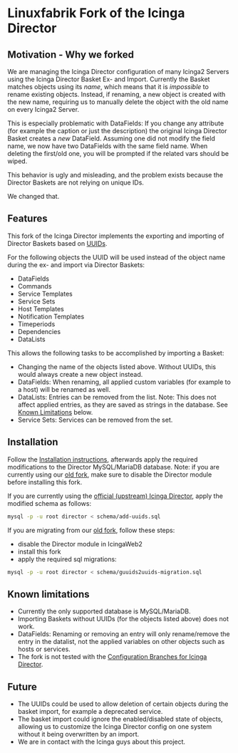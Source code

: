 # Linuxfabrik Fork of the Icinga Director

## Motivation - Why we forked

We are managing the Icinga Director configuration of many Icinga2 Servers using the Icinga Director Basket Ex- and Import. Currently the Basket matches objects using its _name_, which means that it is _impossible_ to rename existing objects. Instead, if renaming, a new object is created with the new name, requiring us to manually delete the object with the old name on every Icinga2 Server.

This is especially problematic with DataFields: If you change any attribute (for example the caption or just the description) the original Icinga Director Basket creates a _new_ DataField. Assuming one did not modify the field name, we now have two DataFields with the same field name. When deleting the first/old one, you will be prompted if the related vars should be wiped.

This behavior is ugly and misleading, and the problem exists because the Director Baskets are not relying on unique IDs.

We changed that.


## Features

This fork of the Icinga Director implements the exporting and importing of Director Baskets based on [UUIDs](https://en.wikipedia.org/wiki/Universally_unique_identifier).

For the following objects the UUID will be used instead of the object name during the ex- and import via Director Baskets:

* DataFields
* Commands
* Service Templates
* Service Sets
* Host Templates
* Notification Templates
* Timeperiods
* Dependencies
* DataLists

This allows the following tasks to be accomplished by importing a Basket:

* Changing the name of the objects listed above. Without UUIDs, this would always create a new object instead.
* DataFields: When renaming, all applied custom variables (for example to a host) will be renamed as well.
* DataLists: Entries can be removed from the list. Note: This does not affect applied entries, as they are saved as strings in the database. See [Known Limitations](#known-limitations) below.
* Service Sets: Services can be removed from the set.


## Installation

Follow the [Installation instructions](doc/02-Installation.md.d/From-Source.md), afterwards apply the required modifications to the Director MySQL/MariaDB database. Note: if you are currently using our [old fork](https://git.linuxfabrik.ch/linuxfabrik/icingaweb2-module-director), make sure to disable the Director module before installing this fork.

If you are currently using the [official (upstream) Icinga Director](https://github.com/Icinga/icingaweb2-module-director), apply the modified schema as follows:
```bash
mysql -p -u root director < schema/add-uuids.sql
```

If you are migrating from our [old fork](https://git.linuxfabrik.ch/linuxfabrik/icingaweb2-module-director), follow these steps:
* disable the Director module in IcingaWeb2
* install this fork
* apply the required sql migrations:
```bash
mysql -p -u root director < schema/guuids2uuids-migration.sql
```


## Known limitations

* Currently the only supported database is MySQL/MariaDB.
* Importing Baskets without UUIDs (for the objects listed above) does not work.
* DataFields: Renaming or removing an entry will only rename/remove the entry in the datalist, not the applied variables on other objects such as hosts or services.
* The fork is not tested with the [Configuration Branches for Icinga Director](https://icinga.com/docs/icinga-director-branches/latest/).


## Future

* The UUIDs could be used to allow deletion of certain objects during the basket import, for example a deprecated service.
* The basket import could ignore the enabled/disabled state of objects, allowing us to customize the Icinga Director config on one system without it being overwritten by an import.
* We are in contact with the Icinga guys about this project.
